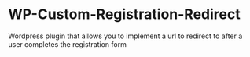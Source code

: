 # WP-Custom-Registration-Redirect
Wordpress plugin that allows you to implement a url to redirect to after a user completes the registration form
